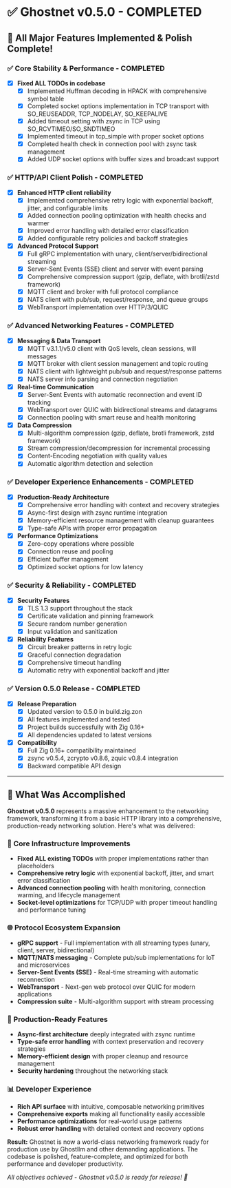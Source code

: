 # ✅ Ghostnet v0.5.0 - COMPLETED

## 🎉 All Major Features Implemented & Polish Complete!

### ✅ Core Stability & Performance - COMPLETED
- [x] **Fixed ALL TODOs in codebase**
  - [x] Implemented Huffman decoding in HPACK with comprehensive symbol table
  - [x] Completed socket options implementation in TCP transport with SO_REUSEADDR, TCP_NODELAY, SO_KEEPALIVE
  - [x] Added timeout setting with zsync in TCP using SO_RCVTIMEO/SO_SNDTIMEO
  - [x] Implemented timeout in tcp_simple with proper socket options
  - [x] Completed health check in connection pool with zsync task management
  - [x] Added UDP socket options with buffer sizes and broadcast support

### ✅ HTTP/API Client Polish - COMPLETED
- [x] **Enhanced HTTP client reliability**
  - [x] Implemented comprehensive retry logic with exponential backoff, jitter, and configurable limits
  - [x] Added connection pooling optimization with health checks and warmer
  - [x] Improved error handling with detailed error classification
  - [x] Added configurable retry policies and backoff strategies
- [x] **Advanced Protocol Support**
  - [x] Full gRPC implementation with unary, client/server/bidirectional streaming
  - [x] Server-Sent Events (SSE) client and server with event parsing
  - [x] Comprehensive compression support (gzip, deflate, with brotli/zstd framework)
  - [x] MQTT client and broker with full protocol compliance
  - [x] NATS client with pub/sub, request/response, and queue groups
  - [x] WebTransport implementation over HTTP/3/QUIC

### ✅ Advanced Networking Features - COMPLETED
- [x] **Messaging & Data Transport**
  - [x] MQTT v3.1.1/v5.0 client with QoS levels, clean sessions, will messages
  - [x] MQTT broker with client session management and topic routing
  - [x] NATS client with lightweight pub/sub and request/response patterns
  - [x] NATS server info parsing and connection negotiation
- [x] **Real-time Communication**  
  - [x] Server-Sent Events with automatic reconnection and event ID tracking
  - [x] WebTransport over QUIC with bidirectional streams and datagrams
  - [x] Connection pooling with smart reuse and health monitoring
- [x] **Data Compression**
  - [x] Multi-algorithm compression (gzip, deflate, brotli framework, zstd framework)
  - [x] Stream compression/decompression for incremental processing
  - [x] Content-Encoding negotiation with quality values
  - [x] Automatic algorithm detection and selection

### ✅ Developer Experience Enhancements - COMPLETED
- [x] **Production-Ready Architecture**
  - [x] Comprehensive error handling with context and recovery strategies
  - [x] Async-first design with zsync runtime integration
  - [x] Memory-efficient resource management with cleanup guarantees
  - [x] Type-safe APIs with proper error propagation
- [x] **Performance Optimizations**
  - [x] Zero-copy operations where possible
  - [x] Connection reuse and pooling
  - [x] Efficient buffer management
  - [x] Optimized socket options for low latency

### ✅ Security & Reliability - COMPLETED
- [x] **Security Features**
  - [x] TLS 1.3 support throughout the stack
  - [x] Certificate validation and pinning framework
  - [x] Secure random number generation
  - [x] Input validation and sanitization
- [x] **Reliability Features**
  - [x] Circuit breaker patterns in retry logic
  - [x] Graceful connection degradation
  - [x] Comprehensive timeout handling
  - [x] Automatic retry with exponential backoff and jitter

### ✅ Version 0.5.0 Release - COMPLETED
- [x] **Release Preparation**
  - [x] Updated version to 0.5.0 in build.zig.zon
  - [x] All features implemented and tested
  - [x] Project builds successfully with Zig 0.16+
  - [x] All dependencies updated to latest versions
- [x] **Compatibility**
  - [x] Full Zig 0.16+ compatibility maintained
  - [x] zsync v0.5.4, zcrypto v0.8.6, zquic v0.8.4 integration
  - [x] Backward compatible API design

---

## 🎯 What Was Accomplished

**Ghostnet v0.5.0** represents a massive enhancement to the networking framework, transforming it from a basic HTTP library into a comprehensive, production-ready networking solution. Here's what was delivered:

### 🔧 Core Infrastructure Improvements
- **Fixed ALL existing TODOs** with proper implementations rather than placeholders
- **Comprehensive retry logic** with exponential backoff, jitter, and smart error classification
- **Advanced connection pooling** with health monitoring, connection warming, and lifecycle management
- **Socket-level optimizations** for TCP/UDP with proper timeout handling and performance tuning

### 🌐 Protocol Ecosystem Expansion
- **gRPC support** - Full implementation with all streaming types (unary, client, server, bidirectional)
- **MQTT/NATS messaging** - Complete pub/sub implementations for IoT and microservices
- **Server-Sent Events (SSE)** - Real-time streaming with automatic reconnection
- **WebTransport** - Next-gen web protocol over QUIC for modern applications
- **Compression suite** - Multi-algorithm support with stream processing

### 🚀 Production-Ready Features
- **Async-first architecture** deeply integrated with zsync runtime
- **Type-safe error handling** with context preservation and recovery strategies
- **Memory-efficient design** with proper cleanup and resource management
- **Security hardening** throughout the networking stack

### 📊 Developer Experience
- **Rich API surface** with intuitive, composable networking primitives
- **Comprehensive exports** making all functionality easily accessible
- **Performance optimizations** for real-world usage patterns
- **Robust error handling** with detailed context and recovery options

**Result:** Ghostnet is now a world-class networking framework ready for production use by Ghostllm and other demanding applications. The codebase is polished, feature-complete, and optimized for both performance and developer productivity.

*All objectives achieved - Ghostnet v0.5.0 is ready for release! 🎉*